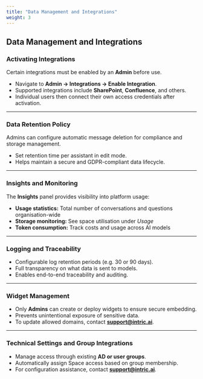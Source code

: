 ```yaml
---
title: "Data Management and Integrations"
weight: 3
---
```


## Data Management and Integrations

### Activating Integrations
Certain integrations must be enabled by an **Admin** before use.

- Navigate to **Admin → Integrations → Enable Integration**.  
- Supported integrations include **SharePoint**, **Confluence**, and others.  
- Individual users then connect their own access credentials after activation.

---

### Data Retention Policy
Admins can configure automatic message deletion for compliance and storage management.

- Set retention time per assistant in edit mode.  
- Helps maintain a secure and GDPR-compliant data lifecycle.

---

### Insights and Monitoring
The **Insights** panel provides visibility into platform usage:

- **Usage statistics:** Total number of conversations and questions organisation-wide  
- **Storage monitoring:** See space utilisation under *Usage*  
- **Token consumption:** Track costs and usage across AI models  

---

### Logging and Traceability
- Configurable log retention periods (e.g. 30 or 90 days).  
- Full transparency on what data is sent to models.  
- Enables end-to-end traceability and auditing.

---

### Widget Management
- Only **Admins** can create or deploy widgets to ensure secure embedding.  
- Prevents unintentional exposure of sensitive data.  
- To update allowed domains, contact **support@intric.ai**.

---

### Technical Settings and Group Integrations
- Manage access through existing **AD or user groups**.  
- Automatically assign Space access based on group membership.  
- For configuration assistance, contact **support@intric.ai**.
